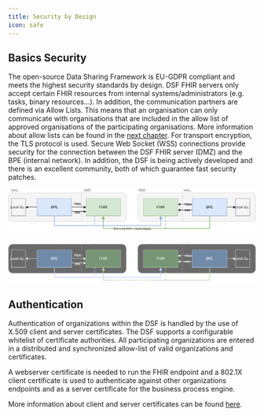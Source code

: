 ```yaml
---
title: Security by Design
icon: safe
---
```

## Basics Security
The open-source Data Sharing Framework is EU-GDPR compliant and meets the highest security standards by design. DSF FHIR servers only accept certain FHIR resources from internal systems/administrators (e.g. tasks, binary resources...). In addition, the communication partners are defined via Allow Lists. This means that an organisation can only communicate with organisations that are included in the allow list of approved organisations of the participating organisations. More information about allow lists can be found in the [next chapter](allow-list).
For transport encryption, the TLS protocol is used. Secure Web Socket (WSS) connections provide security for the connection between the DSF FHIR server (DMZ) and the BPE (internal network). In addition, the DSF is being actively developed and there is an excellent community, both of which guarantee fast security patches.

![Certificates](/photos/info/security/certificates-light.svg#light)

![Certificates](/photos/info/security/certificates-dark.svg#dark)

## Authentication 
Authentication of organizations within the DSF is handled by the use of X.509 client and server certificates. The DSF supports a configurable whitelist of  certificate authorities. All participating organizations are entered in a distributed and synchronized allow-list of valid organizations and certificates.

A webserver certificate is needed to run the FHIR endpoint and a 802.1X client certificate is used to authenticate against other organizations endpoints and as a server certificate for the business process engine.

More information about client and server certificates can be found [here](/operations/v1/latest/install#client-server-certificates).

